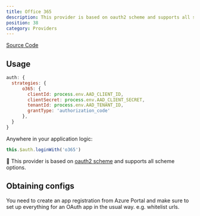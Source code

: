 ```yaml
---
title: Office 365
description: This provider is based on oauth2 scheme and supports all scheme options
position: 38
category: Providers
---
```


[Source Code](https://github.com/nuxt-community/auth-module/blob/dev/src/providers/o365/index.ts)

## Usage

```js
auth: {
  strategies: {
      o365: {
        clientId: process.env.AAD_CLIENT_ID,
        clientSecret: process.env.AAD_CLIENT_SECRET,
        tenantId: process.env.AAD_TENANT_ID,
        grantType: 'authorization_code'
      },
  }
}
```

Anywhere in your application logic:

```js
this.$auth.loginWith('o365')
```

💁 This provider is based on [oauth2 scheme](../schemes/oauth2.md) and supports all scheme options.

## Obtaining configs

You need to create an app registration from Azure Portal and make sure to set up everything for an OAuth app in the usual way. e.g. whitelist urls.
